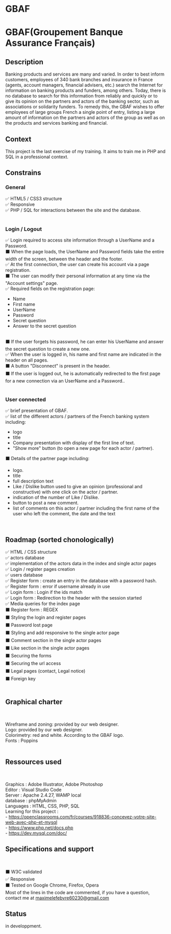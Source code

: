 # GBAF

<h1>GBAF(Groupement Banque Assurance Français)</h1>

<h2>Description</h2>

Banking products and services are many and varied. In order to
best inform customers, employees of 340 bank branches and
insurance in France (agents, account managers, financial advisers, etc.)
search the Internet for information on banking products and
funders, among others.
Today, there is no database to search for this information from
reliably and quickly or to give its opinion on the partners and actors of the
banking sector, such as associations or solidarity funders.
To remedy this, the GBAF wishes to offer employees of large groups
French a single point of entry, listing a large amount of information
on the partners and actors of the group as well as on the products and services
banking and financial.

<h2>Context</h2>

This project is the last exercise of my training. It aims to train me in PHP and SQL in a professional context.

<h2>Constrains</h2> 

<h3>General</h3>

✅ HTML5 / CSS3 structure </br>
✅ Responsive </br>
✅ PHP / SQL for interactions between the site and the database.</br></br>

<h3>Login / Logout</h3>

✅ Login required to access site information through a UserName and a Password.</br>
⬛ When the page loads, the UserName and Password fields take the entire width of the screen, between the header and the footer.</br>
✅ At the first connection, the user can create his account via a page registration.</br>
⬛ The user can modify their personal information at any time via the "Account settings" page.</br>
✅ Required fields on the registration page:</br>
    <ul>
        <li> Name</li>
        <li> First name</li>
        <li> UserName</li>
        <li> Password</li>
        <li> Secret question</li>
        <li> Answer to the secret question</li>
    </ul> </br>
⬛ If the user forgets his password, he can enter his UserName and answer the secret question to create a new one.</br>
✅ When the user is logged in, his name and first name are indicated in the header on all pages.</br>
⬛ A button "Disconnect" is present in the header.</br>
⬛ If the user is logged out, he is automatically redirected to the first page for a new connection via an UserName and a Password..</br></br>

<h3>User connected</h3>

✅ brief presentation of GBAF.</br>
✅ list of the different actors / partners of the French banking system including:</br>
    <ul>
        <li> logo</li>
        <li> title</li>
        <li> Company presentation with display of the first line of
        text.</li>
        <li> "Show more" button (to open a new page
        for each actor / partner).</li>
    </ul>
⬛ Details of the partner page including:</br>
    <ul>
        <li> logo.</li>
        <li> title</li>
        <li> full description text</li>
        <li> Like / Dislike button used to give an opinion (professional and constructive) with one click on the actor / partner.</li>
        <li> indication of the number of Like / Dislike.</li>
        <li> button to post a new comment.</li>
        <li> list of comments on this actor / partner including the first name of the user who left the comment, the date and the text</li>
    </ul></br>

<h2>Roadmap (sorted chonologically) </h2>

✅ HTML / CSS structure </br>
✅ actors database</br>
✅ implementation of the actors data in the index and single actor pages</br>
✅ Login / register pages creation </br>
✅ users database </br>
✅ Register form : create an entry in the database with a password hash.</br>
✅ Register form : error if username already in use</br>
✅ Login form : Login if the ids match</br>
✅ Login form : Redirection to the header with the session started</br>
✅ Media queries for the index page</br>
⬛ Register form : REGEX</br>
⬛ Styling the login and register pages</br>
⬛ Password lost page</br>
⬛ Styling and add responsive to the single actor page </br>
⬛ Comment section in the single actor pages</br>
⬛ Like section in the single actor pages</br>
⬛ Securing the forms</br>
⬛ Securing the url access</br>
⬛ Legal pages (contact, Legal notice)</br>
⬛ Foreign key</br></br>



<h2>Graphical charter</h2></br>

Wireframe and zoning: provided by our web designer.</br>
Logo: provided by our web designer.</br>
Colorimetry: red and white. According to the GBAF logo.</br>
Fonts : Poppins</br></br>

<h2>Ressources used</h2> </br>

Graphics : Adobe Illustrator, Adobe Photoshop</br>
Editor : Visual Studio Code </br>
Server : Apache 2.4.27, WAMP local</br>
database : phpMyAdmin</br>
Languages : HTML, CSS, PHP, SQL</br>
Learning for this project :</br>
    - https://openclassrooms.com/fr/courses/918836-concevez-votre-site-web-avec-php-et-mysql</br>
    - https://www.php.net/docs.php</br>
    - https://dev.mysql.com/doc/</br>

<h2>Specifications and support</h2></br>

⬛ W3C validated</br>
✅ Responsive</br>
⬛ Tested on Google Chrome, Firefox, Opera</br>
Most of the lines in the code are commented, if you have a question, contact me at maximelefebvre60230@gmail.com</br>

<h2>Status</h2>
in developpment.
